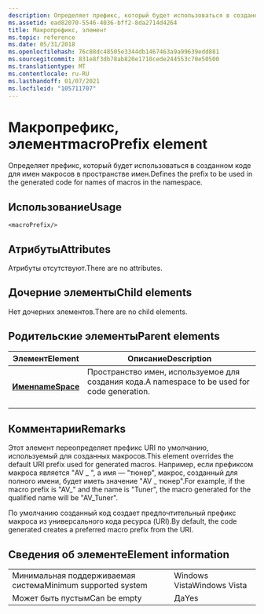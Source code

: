 ```yaml
---
description: Определяет префикс, который будет использоваться в созданном коде для имен макросов в пространстве имен.
ms.assetid: ead82070-5546-4036-bff2-8da2714d4264
title: Макропрефикс, элемент
ms.topic: reference
ms.date: 05/31/2018
ms.openlocfilehash: 76c88dc48505e3344db1467463a9a99639edd881
ms.sourcegitcommit: 831e8f3db78ab820e1710cede244553c70e50500
ms.translationtype: MT
ms.contentlocale: ru-RU
ms.lasthandoff: 01/07/2021
ms.locfileid: "105711707"
---
```

# <a name="macroprefix-element"></a><span data-ttu-id="d8d46-103">Макропрефикс, элемент</span><span class="sxs-lookup"><span data-stu-id="d8d46-103">macroPrefix element</span></span>

<span data-ttu-id="d8d46-104">Определяет префикс, который будет использоваться в созданном коде для имен макросов в пространстве имен.</span><span class="sxs-lookup"><span data-stu-id="d8d46-104">Defines the prefix to be used in the generated code for names of macros in the namespace.</span></span>

## <a name="usage"></a><span data-ttu-id="d8d46-105">Использование</span><span class="sxs-lookup"><span data-stu-id="d8d46-105">Usage</span></span>

``` syntax
<macroPrefix/>
```

## <a name="attributes"></a><span data-ttu-id="d8d46-106">Атрибуты</span><span class="sxs-lookup"><span data-stu-id="d8d46-106">Attributes</span></span>

<span data-ttu-id="d8d46-107">Атрибуты отсутствуют.</span><span class="sxs-lookup"><span data-stu-id="d8d46-107">There are no attributes.</span></span>

## <a name="child-elements"></a><span data-ttu-id="d8d46-108">Дочерние элементы</span><span class="sxs-lookup"><span data-stu-id="d8d46-108">Child elements</span></span>

<span data-ttu-id="d8d46-109">Нет дочерних элементов.</span><span class="sxs-lookup"><span data-stu-id="d8d46-109">There are no child elements.</span></span>

## <a name="parent-elements"></a><span data-ttu-id="d8d46-110">Родительские элементы</span><span class="sxs-lookup"><span data-stu-id="d8d46-110">Parent elements</span></span>



| <span data-ttu-id="d8d46-111">Элемент</span><span class="sxs-lookup"><span data-stu-id="d8d46-111">Element</span></span>                                   | <span data-ttu-id="d8d46-112">Описание</span><span class="sxs-lookup"><span data-stu-id="d8d46-112">Description</span></span>                                                        |
|-------------------------------------------|--------------------------------------------------------------------|
| [<span data-ttu-id="d8d46-113">**Имен**</span><span class="sxs-lookup"><span data-stu-id="d8d46-113">**nameSpace**</span></span>](namespace.md)<br/> | <span data-ttu-id="d8d46-114">Пространство имен, используемое для создания кода.</span><span class="sxs-lookup"><span data-stu-id="d8d46-114">A namespace to be used for code generation.</span></span><br/> <br/> |



## <a name="remarks"></a><span data-ttu-id="d8d46-115">Комментарии</span><span class="sxs-lookup"><span data-stu-id="d8d46-115">Remarks</span></span>

<span data-ttu-id="d8d46-116">Этот элемент переопределяет префикс URI по умолчанию, используемый для созданных макросов.</span><span class="sxs-lookup"><span data-stu-id="d8d46-116">This element overrides the default URI prefix used for generated macros.</span></span> <span data-ttu-id="d8d46-117">Например, если префиксом макроса является "AV \_ ", а имя — "тюнер", макрос, созданный для полного имени, будет иметь значение "AV \_ тюнер".</span><span class="sxs-lookup"><span data-stu-id="d8d46-117">For example, if the macro prefix is "AV\_" and the name is "Tuner", the macro generated for the qualified name will be "AV\_Tuner".</span></span>

<span data-ttu-id="d8d46-118">По умолчанию созданный код создает предпочтительный префикс макроса из универсального кода ресурса (URI).</span><span class="sxs-lookup"><span data-stu-id="d8d46-118">By default, the code generated creates a preferred macro prefix from the URI.</span></span>

## <a name="element-information"></a><span data-ttu-id="d8d46-119">Сведения об элементе</span><span class="sxs-lookup"><span data-stu-id="d8d46-119">Element information</span></span>



|                                     |               |
|-------------------------------------|---------------|
| <span data-ttu-id="d8d46-120">Минимальная поддерживаемая система</span><span class="sxs-lookup"><span data-stu-id="d8d46-120">Minimum supported system</span></span><br/> | <span data-ttu-id="d8d46-121">Windows Vista</span><span class="sxs-lookup"><span data-stu-id="d8d46-121">Windows Vista</span></span> |
| <span data-ttu-id="d8d46-122">Может быть пустым</span><span class="sxs-lookup"><span data-stu-id="d8d46-122">Can be empty</span></span>                        | <span data-ttu-id="d8d46-123">Да</span><span class="sxs-lookup"><span data-stu-id="d8d46-123">Yes</span></span>           |



 

 




